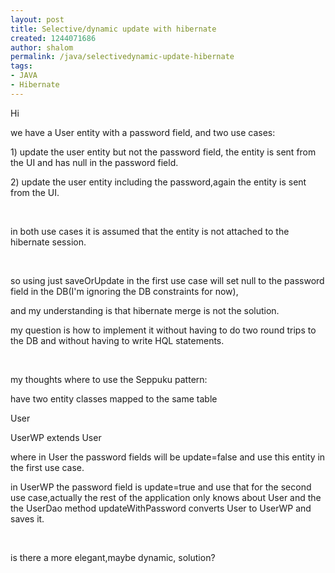 ```yaml
---
layout: post
title: Selective/dynamic update with hibernate
created: 1244071686
author: shalom
permalink: /java/selectivedynamic-update-hibernate
tags:
- JAVA
- Hibernate
---
```

<p>Hi</p>
<p>we have a User entity with a password field, and two use cases:</p>
<p>1) update the user entity but not the password field, the entity is sent from the UI and has null in the password field.</p>
<p>2) update the user entity including the password,again the entity is sent from the UI.</p>
<p>&nbsp;</p>
<p>in both use cases it is assumed that the entity is not attached to the hibernate session.</p>
<p>&nbsp;</p>
<p>so using just saveOrUpdate in the first use case will set null to the password field in the DB(I'm ignoring the DB constraints for now),</p>
<p>and my understanding is that hibernate merge is not the solution.</p>
<p>my question is how to implement it without having to do two round trips to the DB and without having to write HQL statements.</p>
<p>&nbsp;</p>
<p>my thoughts where to use the Seppuku pattern:</p>
<p>have two entity classes mapped to the same table</p>
<p>User</p>
<p>UserWP extends User</p>
<p>where in User the password fields will be update=false and use this entity in the first use case.</p>
<p>in UserWP the password field is update=true and use that for the second use case,actually the rest of the application only knows about User and the the UserDao method updateWithPassword converts User to UserWP and saves it.</p>
<p>&nbsp;</p>
<p>is there a more elegant,maybe dynamic, solution?</p>
<p>&nbsp;</p>
<p>&nbsp;</p>
<p>&nbsp;</p>
<p>&nbsp;</p>
<p>&nbsp;</p>
<p>&nbsp;</p>
<p>&nbsp;</p>
<p>&nbsp;</p>
<p>&nbsp;</p>
<p>&nbsp;</p>
<p>&nbsp;</p>
